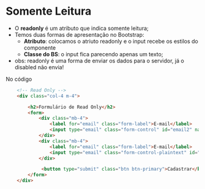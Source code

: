 # Somente Leitura
- O **readonly** é um atributo que indica somente leitura;
- Temos duas formas de apresentação no Bootstrap:
    - **Atributo**: colocamos o atriuto readonly e o input recebe os estilos do componente
    - **Classe do BS**: o input fica parecendo apenas um texto;
- obs: readonly é uma forma de enviar os dados para o servidor, já o disabled não envia!

No código
~~~html
    <!-- Read Only -->
    <div class="col-4 m-4">

        <h2>Formulário de Read Only</h2>
        <form>
            <div class="mb-4">
                <label for="email" class="form-label">E-mail</label>
                <input type="email" class="form-control" id="email2" name="email2" placeholder="Insira seu e-mail" readonly value="matheus@email.com">
            </div>
            <div class="mb-4">
                <label for="email" class="form-label">E-mail</label>
                <input type="email" class="form-control-plaintext" id="email3" name="email3" placeholder="Insira seu e-mail" value="matheus@email.com" readonly>
            </div>

             <button type="submit" class="btn btn-primary">Cadastrar</button>
        </form>
    </div>
~~~